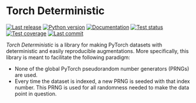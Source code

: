Torch Deterministic
===================

[![Last release](https://img.shields.io/pypi/v/torch_deterministic.svg)](https://pypi.python.org/pypi/torch_deterministic)
[![Python version](https://img.shields.io/pypi/pyversions/torch_deterministic.svg)](https://pypi.python.org/pypi/torch_deterministic)
[![Documentation](https://img.shields.io/readthedocs/torch_deterministic.svg)](https://torch-deterministic.readthedocs.io/en/latest/)
[![Test status](https://img.shields.io/github/actions/workflow/status/kalekundert/torch_deterministic/test.yml?branch=master)](https://github.com/kalekundert/torch_deterministic/actions)
[![Test coverage](https://img.shields.io/codecov/c/github/kalekundert/torch_deterministic)](https://app.codecov.io/github/kalekundert/torch_deterministic)
[![Last commit](https://img.shields.io/github/last-commit/kalekundert/torch_deterministic?logo=github)](https://github.com/kalekundert/torch_deterministic)

*Torch Deterministic* is a library for making PyTorch datasets with 
deterministic and easily reproducible augmentations.  More specifically, this 
library is meant to facilitate the following paradigm:

- None of the global PyTorch pseudorandom number generators (PRNGs) are used.
- Every time the dataset is indexed, a new PRNG is seeded with that index 
  number.  This PRNG is used for all randomness needed to make the data point 
  in question.



